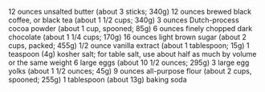 12 ounces unsalted butter (about 3 sticks; 340g)
12 ounces brewed black coffee, or black tea (about 1 1/2 cups; 340g)
3 ounces Dutch-process cocoa powder (about 1 cup, spooned; 85g)
6 ounces finely chopped dark chocolate (about 1 1/4 cups; 170g)
16 ounces light brown sugar (about 2 cups, packed; 455g)
1/2 ounce vanilla extract (about 1 tablespoon; 15g)
1 teaspoon (4g) kosher salt; for table salt, use about half as much by volume or the same weight
6 large eggs (about 10 1/2 ounces; 295g)
3 large egg yolks (about 1 1/2 ounces; 45g)
9 ounces all-purpose flour (about 2 cups, spooned; 255g)
1 tablespoon (about 13g) baking soda